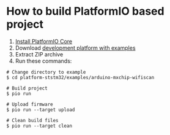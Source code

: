 How to build PlatformIO based project
=====================================

1. [Install PlatformIO Core](http://docs.platformio.org/page/core.html)
2. Download [development platform with examples](https://github.com/platformio/platform-ststm32/archive/develop.zip)
3. Extract ZIP archive
4. Run these commands:

```shell
# Change directory to example
$ cd platform-ststm32/examples/arduino-mxchip-wifiscan

# Build project
$ pio run

# Upload firmware
$ pio run --target upload

# Clean build files
$ pio run --target clean
```
